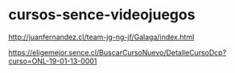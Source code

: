 # cursos-sence-videojuegos

http://juanfernandez.cl/team-jg-ng-jf/Galaga/index.html

https://eligemejor.sence.cl/BuscarCursoNuevo/DetalleCursoDcp?curso=ONL-19-01-13-0001
